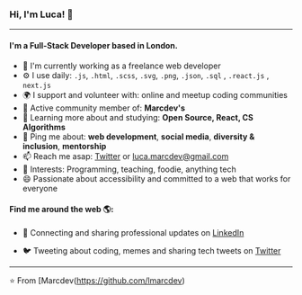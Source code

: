 ### Hi, I'm Luca! 👋
---

#### I'm a Full-Stack Developer based in London.

- 🏢 I'm currently working as a freelance web developer
- ⚙️ I use daily: `.js`, `.html`, `.scss`, `.svg`, `.png`, `.json`, `.sql` , `.react.js` , `next.js`
- 🌍 I support and volunteer with: online and meetup coding communities
- 💅 Active community member of: **Marcdev's**
- 🌱 Learning more about and studying: **Open Source, React, CS Algorithms**
- 💬 Ping me about: **web development**, **social media**, **diversity & inclusion**, **mentorship**
- 📫 Reach me asap: <a href="https://twitter.com/Lmarc_dev/">Twitter</a> or luca.marcdev@gmail.com
- 💜 Interests: Programming, teaching, foodie, anything tech
- 😄 Passionate about accessibility and committed to a web that works for everyone

#### Find me around the web 🌎:
- 💼 Connecting and sharing professional updates on <a href="https://linkedin.com/in/luca-marconi-369b77252
">LinkedIn</a>

- 🐦 Tweeting about coding, memes and sharing tech tweets on <a href="https://twitter.com/Lmarc_dev/">Twitter</a>


---

⭐️ From [Marcdev(https://github.com/lmarcdev)
